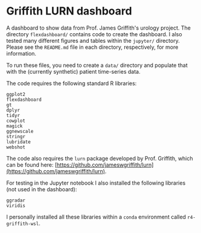# Griffith LURN dashboard
A dashboard to show data from Prof. James Griffith's urology project.  The directory `flexdashboard/` contains code to create the dashboard.  I also tested many different figures and tables within the `jupyter/` directory.  Please see the `README.md` file in each directory, respectively, for more information.

To run these files, you need to create a `data/` directory and populate that with the (currently synthetic) patient time-series data.

The code requires the following standard R libraries:
```
ggplot2
flexdashboard
gt
dplyr
tidyr
cowplot
magick
ggnewscale
stringr
lubridate
webshot
```

The code also requires the `lurn` package developed by Prof. Griffith, which can be found here: [https://github.com/jameswgriffith/lurn](https://github.com/jameswgriffith/lurn).

For testing in the Jupyter notebook I also installed the following libraries (not used in the dashboard):
```
ggradar 
viridis
```

I personally installed all these libraries within a `conda` environment called `r4-griffith-wsl`.






